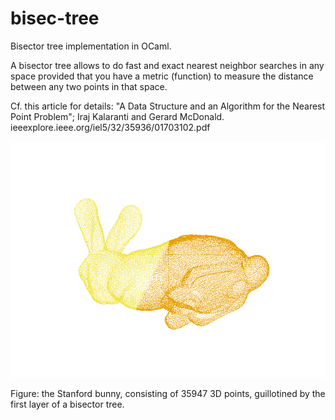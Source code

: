 # bisec-tree

Bisector tree implementation in OCaml.

A bisector tree allows to do fast and exact nearest neighbor searches
in any space provided that you have a metric (function) to measure the
distance between any two points in that space.

Cf. this article for details:
"A Data Structure and an Algorithm for the Nearest Point Problem";
Iraj Kalaranti and Gerard McDonald.
ieeexplore.ieee.org/iel5/32/35936/01703102.pdf

![Bunny](data/stanford_bunny.png?raw=true)

Figure: the Stanford bunny, consisting of 35947 3D points, guillotined
by the first layer of a bisector tree.
